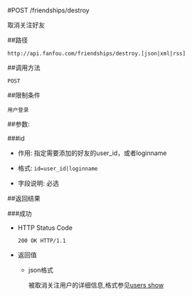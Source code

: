 #POST /friendships/destroy

取消关注好友

##路径

    http://api.fanfou.com/friendships/destroy.[json|xml|rss]

##调用方法

    POST

##限制条件

    用户登录

##参数:

###id

- 作用: 指定需要添加的好友的user_id，或者loginname

- 格式: `id=user_id|loginname`

- 字段说明: 必选

##返回结果

###成功

- HTTP Status Code

    `200 OK HTTP/1.1`
 
- 返回值
 
    * json格式
 
        被取消关注用户的详细信息,格式参见[users show](/users/show)
